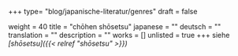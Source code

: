 +++
type= "blog/japanische-literatur/genres"
draft = false

weight = 40
title = "chōhen shōsetsu"
japanese = ""
deutsch = ""
translation = ""
description = ""
works = []
unlisted = true
+++
siehe _[shōsetsu]({{< relref "shōsetsu" >}})_
<script>
window.location.replace("{{< relref "shōsetsu" >}}");
</script>